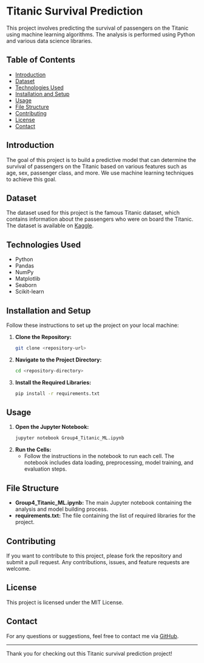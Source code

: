 # Titanic Survival Prediction

This project involves predicting the survival of passengers on the Titanic using machine learning algorithms. The analysis is performed using Python and various data science libraries.

## Table of Contents

- [Introduction](#introduction)
- [Dataset](#dataset)
- [Technologies Used](#technologies-used)
- [Installation and Setup](#installation-and-setup)
- [Usage](#usage)
- [File Structure](#file-structure)
- [Contributing](#contributing)
- [License](#license)
- [Contact](#contact)

## Introduction

The goal of this project is to build a predictive model that can determine the survival of passengers on the Titanic based on various features such as age, sex, passenger class, and more. We use machine learning techniques to achieve this goal.

## Dataset

The dataset used for this project is the famous Titanic dataset, which contains information about the passengers who were on board the Titanic. The dataset is available on [Kaggle](https://www.kaggle.com/c/titanic/data).

## Technologies Used

- Python
- Pandas
- NumPy
- Matplotlib
- Seaborn
- Scikit-learn

## Installation and Setup

Follow these instructions to set up the project on your local machine:

1. **Clone the Repository:**
    ```sh
    git clone <repository-url>
    ```
2. **Navigate to the Project Directory:**
    ```sh
    cd <repository-directory>
    ```
3. **Install the Required Libraries:**
    ```sh
    pip install -r requirements.txt
    ```

## Usage

1. **Open the Jupyter Notebook:**
    ```sh
    jupyter notebook Group4_Titanic_ML.ipynb
    ```
2. **Run the Cells:**
    - Follow the instructions in the notebook to run each cell. The notebook includes data loading, preprocessing, model training, and evaluation steps.

## File Structure

- **Group4_Titanic_ML.ipynb:** The main Jupyter notebook containing the analysis and model building process.
- **requirements.txt:** The file containing the list of required libraries for the project.

## Contributing

If you want to contribute to this project, please fork the repository and submit a pull request. Any contributions, issues, and feature requests are welcome.

## License

This project is licensed under the MIT License.

## Contact

For any questions or suggestions, feel free to contact me via [GitHub](https://github.com/nikithmurali).

---

Thank you for checking out this Titanic survival prediction project!
